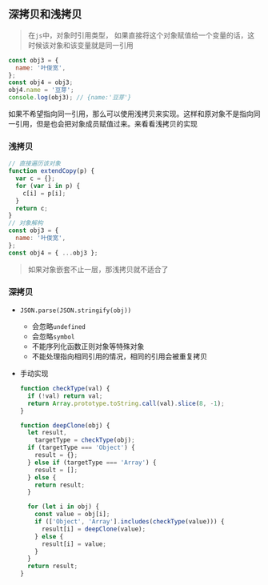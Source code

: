 ## 深拷贝和浅拷贝

> 在`js`中，对象时引用类型， 如果直接将这个对象赋值给一个变量的话，这时候该对象和该变量就是同一引用

```javascript
const obj3 = {
  name: '叶俊宽',
};
const obj4 = obj3;
obj4.name = '豆芽';
console.log(obj3); // {name:'豆芽'}
```

如果不希望指向同一引用，那么可以使用浅拷贝来实现。这样和原对象不是指向同一引用，但是也会把对象成员赋值过来。来看看浅拷贝的实现

### 浅拷贝

```javascript
// 直接遍历该对象
function extendCopy(p) {
  var c = {};
  for (var i in p) {
    c[i] = p[i];
  }
  return c;
}
// 对象解构
const obj3 = {
  name: '叶俊宽',
};
const obj4 = { ...obj3 };
```

> 如果对象嵌套不止一层，那浅拷贝就不适合了

### 深拷贝

- `JSON.parse(JSON.stringify(obj))`

  - 会忽略`undefined`
  - 会忽略`symbol`
  - 不能序列化函数正则对象等特殊对象
  - 不能处理指向相同引用的情况，相同的引用会被重复拷贝

- 手动实现

  ```javascript
  function checkType(val) {
    if (!val) return val;
    return Array.prototype.toString.call(val).slice(8, -1);
  }

  function deepClone(obj) {
    let result,
      targetType = checkType(obj);
    if (targetType === 'Object') {
      result = {};
    } else if (targetType === 'Array') {
      result = [];
    } else {
      return result;
    }

    for (let i in obj) {
      const value = obj[i];
      if (['Object', 'Array'].includes(checkType(value))) {
        result[i] = deepClone(value);
      } else {
        result[i] = value;
      }
    }
    return result;
  }
  ```
